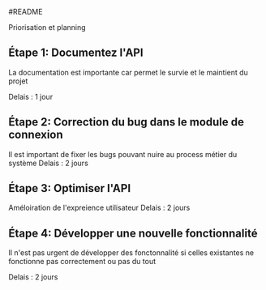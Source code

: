 #README

Priorisation et planning 

## Étape 1: Documentez l'API 

La documentation est importante car permet le survie et le maintient du projet

Delais : 1 jour


## Étape 2: Correction du bug dans le module de connexion 

Il est important de fixer les bugs pouvant nuire au process métier du système
Delais : 2 jours

## Étape 3: Optimiser l'API 

Améloiration de l'expreience utilisateur 
Delais : 2 jours

## Étape 4: Développer une nouvelle fonctionnalité 
Il n'est pas urgent de développer des fonctonnalité si celles existantes ne fonctionne pas correctement ou pas du tout

Delais : 2 jours



